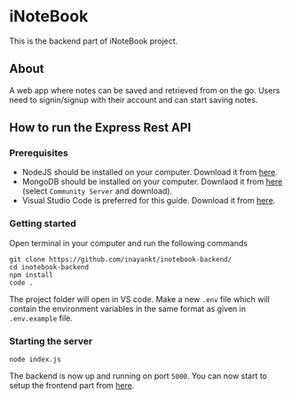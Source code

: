 # iNoteBook

This is the backend part of iNoteBook project.

## About

A web app where notes can be saved and retrieved from on the go. Users need to signin/signup with their account and can start saving notes.

## How to run the Express Rest API

### Prerequisites

- NodeJS should be installed on your computer. Download it from [here](https://nodejs.org/en/download).
- MongoDB should be installed on your computer. Downlaod it from [here](https://www.mongodb.com/try/download/community) (select `Community Server` and download).
- Visual Studio Code is preferred for this guide. Download it from [here](https://code.visualstudio.com/download).

### Getting started

Open terminal in your computer and run the following commands
```
git clone https://github.com/inayankt/inotebook-backend/
cd inotebook-backend
npm install
code .
```

The project folder will open in VS code. Make a new `.env` file which will contain the environment variables in the same format as given in `.env.example` file.

### Starting the server

```
node index.js
```

The backend is now up and running on port `5000`. You can now start to setup the frontend part from [here](https://github.com/inayankt/inotebook-frontend/blob/main/README.md).